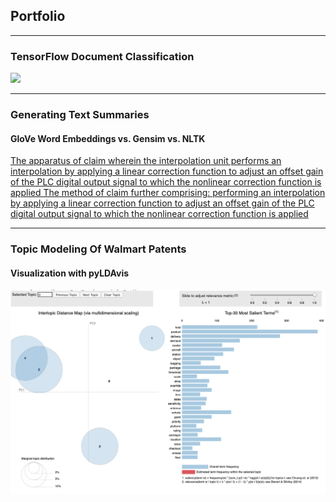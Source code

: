 ## Portfolio

---

### TensorFlow Document Classification 

[<img src="https://camo.githubusercontent.com/6fcdfccf42e020d1557ca8907b610375236b6e2b/687474703a2f2f7777772e69707761746368646f672e636f6d2f77702d636f6e74656e742f75706c6f6164732f323031352f31322f4669677572652d312e6a7067"/>](https://colab.research.google.com/drive/1DjOyXyjUF_6kCuTWkow8EMvSiNtD5BIH)


---
<!--
[Project 2 Title](/pdf/sample_presentation.pdf)
<img src="images/dummy_thumbnail.jpg?raw=true"/>
<!--
---
[Project 3 Title](http://example.com/)
<img src="images/dummy_thumbnail.jpg?raw=true"/>
<!--
---
-->

### Generating Text Summaries
#### GloVe Word Embeddings vs. Gensim vs. NLTK

[The apparatus of  claim  wherein the interpolation unit performs an interpolation by applying a linear correction function to adjust an offset gain of the PLC digital output signal to which the nonlinear correction function is applied
The method of  claim  further comprising: performing an interpolation by applying a linear correction function to adjust an offset gain of the PLC digital output signal to which the nonlinear correction function is applied](https://colab.research.google.com/drive/1WG2itMOl97yZULr6PzDGe_irq55Q0QHE)

---

### Topic Modeling Of Walmart Patents
#### Visualization with pyLDAvis

[<img src="images/topic_modeling_visualized.png?raw=true"/>](https://colab.research.google.com/github/rcmckee/Topic-Modeling-Gensim-LDA-pyLDAvis/blob/master/walmart_research_checkpoint.ipynb)


<!--
- [Project 1 Title](http://example.com/)
- [Project 2 Title](http://example.com/)
- [Project 3 Title](http://example.com/)
- [Project 4 Title](http://example.com/)
- [Project 5 Title](http://example.com/)
-->





<!--
<p style="font-size:11px">Page template forked from <a href="https://github.com/evanca/quick-portfolio">evanca</a></p>
-->
<!-- Remove above link if you don't want to attibute -->
